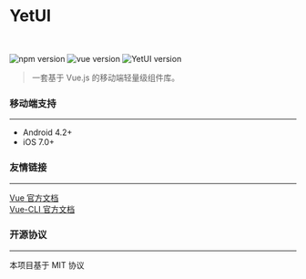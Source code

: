 # YetUI

<br/>

<img src="https://img.shields.io/badge/npm-6.4.1-blue.svg" alt="npm version"> <img src="https://img.shields.io/badge/vue-2.6.10-red.svg" alt="vue version"> <img src="https://img.shields.io/badge/YetUI-0.3.0-orange.svg" alt="YetUI version">

> 一套基于 Vue.js 的移动端轻量级组件库。

### 移动端支持
----

* Android 4.2+
* iOS 7.0+

### 友情链接
----

[Vue 官方文档][1] <br/>
[Vue-CLI 官方文档][2]

### 开源协议
----
本项目基于 MIT 协议

[1]: https://cn.vuejs.org/
[2]: https://cli.vuejs.org/guide/

